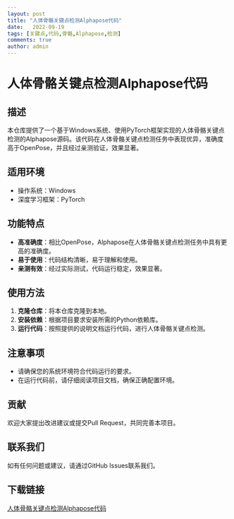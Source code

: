 ```yaml
---
layout: post
title: "人体骨骼关键点检测Alphapose代码"
date:   2022-09-19
tags: [关键点,代码,骨骼,Alphapose,检测]
comments: true
author: admin
---
```

# 人体骨骼关键点检测Alphapose代码

## 描述

本仓库提供了一个基于Windows系统、使用PyTorch框架实现的人体骨骼关键点检测的Alphapose源码。该代码在人体骨骼关键点检测任务中表现优异，准确度高于OpenPose，并且经过亲测验证，效果显著。

## 适用环境

- 操作系统：Windows
- 深度学习框架：PyTorch

## 功能特点

- **高准确度**：相比OpenPose，Alphapose在人体骨骼关键点检测任务中具有更高的准确度。
- **易于使用**：代码结构清晰，易于理解和使用。
- **亲测有效**：经过实际测试，代码运行稳定，效果显著。

## 使用方法

1. **克隆仓库**：将本仓库克隆到本地。
2. **安装依赖**：根据项目要求安装所需的Python依赖库。
3. **运行代码**：按照提供的说明文档运行代码，进行人体骨骼关键点检测。

## 注意事项

- 请确保您的系统环境符合代码运行的要求。
- 在运行代码前，请仔细阅读项目文档，确保正确配置环境。

## 贡献

欢迎大家提出改进建议或提交Pull Request，共同完善本项目。

## 联系我们

如有任何问题或建议，请通过GitHub Issues联系我们。

## 下载链接

[人体骨骼关键点检测Alphapose代码](https://pan.quark.cn/s/bdc851600e54)
